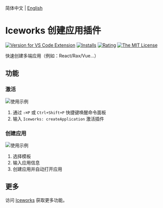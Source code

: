 简体中文 | [English](https://github.com/ice-lab/iceworks/blob/master/extensions/iceworks-project-creator/README.en.md)

# Iceworks 创建应用插件

[![Version for VS Code Extension](https://vsmarketplacebadge.apphb.com/version-short/iceworks-team.iceworks-project-creator.svg?logo=visual-studio-code)](https://marketplace.visualstudio.com/items?itemName=iceworks-team.iceworks-project-creator)
[![Installs](https://vsmarketplacebadge.apphb.com/installs-short/iceworks-team.iceworks-project-creator.svg)](https://marketplace.visualstudio.com/items?itemName=iceworks-team.iceworks-project-creator)
[![Rating](https://vsmarketplacebadge.apphb.com/rating-short/iceworks-team.iceworks-project-creator.svg)](https://marketplace.visualstudio.com/items?itemName=iceworks-team.iceworks-project-creator)
[![The MIT License](https://img.shields.io/badge/license-MIT-blue.svg)](http://opensource.org/licenses/MIT)

快速创建多端应用（例如：React/Rax/Vue...）

## 功能

### 激活

![使用示例](https://user-images.githubusercontent.com/56879942/87621232-e61b0e80-c752-11ea-852c-77bb164d2dab.gif)

1. 通过 `⇧⌘P` 或 `Ctrl+Shift+P` 快捷键唤醒命令面板
2. 输入 `Iceworks: createApplication` 激活插件

### 创建应用

![使用示例](https://user-images.githubusercontent.com/56879942/87621825-41013580-c754-11ea-8da8-e49e71397d08.gif)

1. 选择模板
2. 输入应用信息
3. 创建应用并自动打开应用

## 更多

访问 [Iceworks](https://marketplace.visualstudio.com/items?itemName=iceworks-team.iceworks) 获取更多功能。
